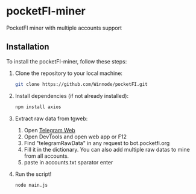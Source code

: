 # pocketFI-miner

PocketFI miner with multiple accounts support

## Installation

To install the pocketFI-miner, follow these steps:

1. Clone the repository to your local machine:
    ```bash
    git clone https://github.com/Winnode/pocketFI.git
    ```
2. Install dependencies (if not already installed):
    ```bash
    npm install axios
    ```
3. Extract raw data from tgweb:
    1. Open [Telegram Web](https://t.me/pocketfi_bot/Mining?startapp=6190010328)
    2. Open DevTools and open web app or F12
    3. Find "telegramRawData" in any request to bot.pocketfi.org
    4. Fill it in the dictionary. You can also add multiple raw datas to mine from all accounts.
	5. paste in accounts.txt sparator enter
	
4. Run the script!
    ```bash
    node main.js
    ```

